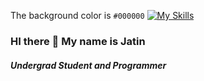 The background color is `#000000`
[![My Skills](https://skillicons.dev/icons?i=js,html,css,react,cpp,java,nodejs,tailwind)](https://skillicons.dev)

### HI there :wave: My name is Jatin

##### Undergrad Student and Programmer 
